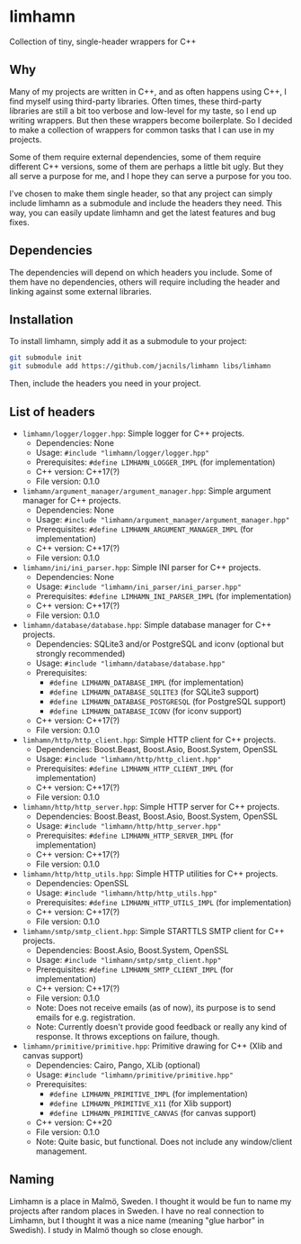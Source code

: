 # limhamn

Collection of tiny, single-header wrappers for C++

## Why

Many of my projects are written in C++, and as often happens using C++,
I find myself using third-party libraries. Often times, these third-party libraries
are still a bit too verbose and low-level for my taste, so I end up writing wrappers.
But then these wrappers become boilerplate. So I decided to make a collection of
wrappers for common tasks that I can use in my projects.

Some of them require external dependencies, some of them require different C++ versions,
some of them are perhaps a little bit ugly. But they all serve a purpose for me, and I
hope they can serve a purpose for you too.

I've chosen to make them single header, so that any project can simply include
limhamn as a submodule and include the headers they need. This way, you can
easily update limhamn and get the latest features and bug fixes.

## Dependencies

The dependencies will depend on which headers you include. Some of them have no
dependencies, others will require including the header and linking against
some external libraries.

## Installation

To install limhamn, simply add it as a submodule to your project:

```sh
git submodule init
git submodule add https://github.com/jacnils/limhamn libs/limhamn
```

Then, include the headers you need in your project. 

## List of headers

- `limhamn/logger/logger.hpp`: Simple logger for C++ projects.
  - Dependencies: None
  - Usage: `#include "limhamn/logger/logger.hpp"`
  - Prerequisites: `#define LIMHAMN_LOGGER_IMPL` (for implementation)
  - C++ version: C++17(?)
  - File version: 0.1.0
- `limhamn/argument_manager/argument_manager.hpp`: Simple argument manager for C++ projects.
  - Dependencies: None
  - Usage: `#include "limhamn/argument_manager/argument_manager.hpp"`
  - Prerequisites: `#define LIMHAMN_ARGUMENT_MANAGER_IMPL` (for implementation)
  - C++ version: C++17(?)
  - File version: 0.1.0
- `limhamn/ini/ini_parser.hpp`: Simple INI parser for C++ projects.
  - Dependencies: None
  - Usage: `#include "limhamn/ini_parser/ini_parser.hpp"`
  - Prerequisites: `#define LIMHAMN_INI_PARSER_IMPL` (for implementation)
  - C++ version: C++17(?)
  - File version: 0.1.0
- `limhamn/database/database.hpp`: Simple database manager for C++ projects.
  - Dependencies: SQLite3 and/or PostgreSQL and iconv (optional but strongly recommended)
  - Usage: `#include "limhamn/database/database.hpp"`
  - Prerequisites: 
    - `#define LIMHAMN_DATABASE_IMPL` (for implementation)
    - `#define LIMHAMN_DATABASE_SQLITE3` (for SQLite3 support)
    - `#define LIMHAMN_DATABASE_POSTGRESQL` (for PostgreSQL support)
    - `#define LIMHAMN_DATABASE_ICONV` (for iconv support)
  - C++ version: C++17(?)
  - File version: 0.1.0
- `limhamn/http/http_client.hpp`: Simple HTTP client for C++ projects.
  - Dependencies: Boost.Beast, Boost.Asio, Boost.System, OpenSSL 
  - Usage: `#include "limhamn/http/http_client.hpp"`
  - Prerequisites: `#define LIMHAMN_HTTP_CLIENT_IMPL` (for implementation)
  - C++ version: C++17(?)
  - File version: 0.1.0
- `limhamn/http/http_server.hpp`: Simple HTTP server for C++ projects.
  - Dependencies: Boost.Beast, Boost.Asio, Boost.System, OpenSSL 
  - Usage: `#include "limhamn/http/http_server.hpp"`
  - Prerequisites: `#define LIMHAMN_HTTP_SERVER_IMPL` (for implementation)
  - C++ version: C++17(?)
  - File version: 0.1.0
- `limhamn/http/http_utils.hpp`: Simple HTTP utilities for C++ projects.
  - Dependencies: OpenSSL
  - Usage: `#include "limhamn/http/http_utils.hpp"`
  - Prerequisites: `#define LIMHAMN_HTTP_UTILS_IMPL` (for implementation)
  - C++ version: C++17(?)
  - File version: 0.1.0
- `limhamn/smtp/smtp_client.hpp`: Simple STARTTLS SMTP client for C++ projects.
  - Dependencies: Boost.Asio, Boost.System, OpenSSL 
  - Usage: `#include "limhamn/smtp/smtp_client.hpp"`
  - Prerequisites: `#define LIMHAMN_SMTP_CLIENT_IMPL` (for implementation)
  - C++ version: C++17(?)
  - File version: 0.1.0
  - Note: Does not receive emails (as of now), its purpose is to send emails for e.g. registration.
  - Note: Currently doesn't provide good feedback or really any kind of response. It throws exceptions on failure, though.
- `limhamn/primitive/primitive.hpp`: Primitive drawing for C++ (Xlib and canvas support)
  - Dependencies: Cairo, Pango, XLib (optional)
  - Usage: `#include "limhamn/primitive/primitive.hpp"`
  - Prerequisites: 
    - `#define LIMHAMN_PRIMITIVE_IMPL` (for implementation)
    - `#define LIMHAMN_PRIMITIVE_X11` (for Xlib support)
    - `#define LIMHAMN_PRIMITIVE_CANVAS` (for canvas support)
  - C++ version: C++20
  - File version: 0.1.0
  - Note: Quite basic, but functional. Does not include any window/client management.

## Naming

Limhamn is a place in Malmö, Sweden. I thought it would be fun to name my projects after
random places in Sweden. I have no real connection to Limhamn, but I thought it was a nice
name (meaning "glue harbor" in Swedish). I study in Malmö though so close enough.
